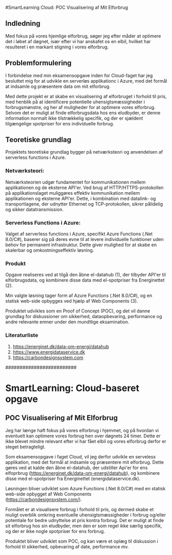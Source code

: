#SmartLearning Cloud: POC Visualisering af Mit Elforbrug

## Indledning
Med fokus på vores hjemlige elforbrug, søger jeg efter måder at optimere det i løbet af døgnet, især efter vi har anskafet os en elbil, hvilket har resulteret i en markant stigning i vores elforbrug.

## Problemformulering
I forbindelse med min eksamensopgave inden for Cloud-faget har jeg besluttet mig for at udvikle en serverløs applikationc i Azure, med det formål at indsamle og præsentere data om mit elforbrug. 

Med dette projekt er at skabe en visualisering af elforbruget i forhold til pris, med henblik på at identificere potentielle uhensigtsmæssigheder i forbrugsmønstre, og her af muligheder for at optimere vores elforbrug. Selvom det er muligt at finde elforbrugsdata hos ens eludbyder, er denne information normalt ikke tilstrækkelig specifik, og der er sjældent tilgængelige spotpriser for ens individuelle forbrug.

## Teoretiske grundlag
Projektets teoretiske grundlag bygger på netværksteori og anvendelsen af serverless functions i Azure.

### Netværksteori:
Netværksteorien udgør fundamentet for kommunikationen mellem applikationen og de eksterne API'er. Ved brug af HTTP/HTTPS-protokollen på applikationslaget muliggøres effektiv kommunikation mellem applikationen og eksterne API'er. Dette, i kombination med datalink- og transportlagene, der udnytter Ethernet og TCP-protokollen, sikrer pålidelig og sikker datatransmission.

### Serverless Functions i Azure:
Valget af serverless functions i Azure, specifikt Azure Functions (.Net 8.0/C#), baserer sig på deres evne til at levere individuelle funktioner uden behov for permanent infrastruktur. Dette giver mulighed for at skabe en skalerbar og omkostningseffektiv løsning.

### Produkt
Opgave realiseres ved at tilgå den åbne el-datahub (1), der tilbyder API'er til elforbrugsdata, og kombinere disse data med el-spotpriser fra Energinettet (2).

Min valgte løsning tager form af Azure Functions (.Net 8.0/C#), og en statisk web-side opbygges ved hjælp af Web Components (3).

Produktet udvikles som en Proof of Concept (POC), og det vil danne grundlag for diskussioner om sikkerhed, dataopbevaring, performance og andre relevante emner under den mundtlige eksamination.

### Literaturliste
1. https://energinet.dk/data-om-energi/datahub
2. https://www.energidataservice.dk
3. https://carbondesignsystem.com



#########################







# SmartLearning: Cloud-baseret opgave 

## POC Visualisering af Mit Elforbrug

Jeg har længe haft fokus på vores elforbrug i hjemmet, og på hvordan vi eventuelt kan optimere vores forbrug hen over døgnets 24 timer. Dette er ikke blevet mindre relevant efter vi har fået elbil og vores elforbrug derfor er steget betragteligt.

Som eksamensopgave i faget Cloud, vil jeg derfor udvikle en serveless applikation, med det formål at indsamle og præsentere mit elforbrug.
Dette gøres ved at kalde den åbne el-datahub, der udstiller Api'er for ens elfoprbrug (https://energinet.dk/data-om-energi/datahub), og kombinere disse med el-spotpriser fra Energinettet (energidataservice.dk).

Løsningen bliver udviklet som Azure Functions (.Net 8.0/C#) med en statisk web-side opbygget af Web Components (https://carbondesignsystem.com/).

Formålet er at visualisere forbrug i forhold til pris, og dermed skabe et muligt overblik omkring eventuelle uhensigtsmæssigheder i forbrug og/eller potentiale for bedre udnyttelse at pris kontra forbrug.
Det er muligt at finde sit elforbrug hos sin eludbyder, men den er som regel ikke særlig specifik, og der er ikke nogle spotpriser for ens forbrug. 

Produktet bliver udviklet som POC, og kan være et oplæg til diskussion i forhold til sikkerhed, opbevaring af date, performance mv. 
